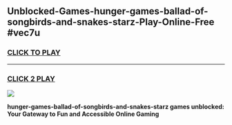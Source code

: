 
## Unblocked-Games-hunger-games-ballad-of-songbirds-and-snakes-starz-Play-Online-Free #vec7u
<h3>
<a href="https://us.freeplayer.one?title=hunger-games-ballad-of-songbirds-and-snakes-starz&ref=10M">CLICK TO PLAY</a></h3>
<hr>

<h3>
<a href="https://us.freeplayer.one?title=hunger-games-ballad-of-songbirds-and-snakes-starz&ref=10M">CLICK 2 PLAY</a>
  
</h3>

<a href="https://us.freeplayer.one?title=hunger-games-ballad-of-songbirds-and-snakes-starz&ref=10M"><img src="https://clearcache.store/games.png"></a>


**hunger-games-ballad-of-songbirds-and-snakes-starz games unblocked: Your Gateway to Fun and Accessible Online Gaming**
